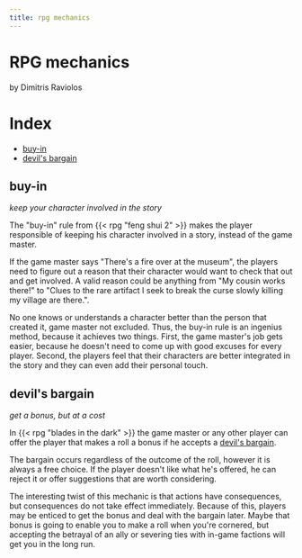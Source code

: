 ```yaml
---
title: rpg mechanics
---
```


# RPG mechanics

by Dimitris Raviolos

# Index

- [buy-in](#buy-in)
- [devil's bargain](#devil-s-bargain)

## buy-in

*keep your character involved in the story*

The "buy-in" rule from {{< rpg "feng shui 2" >}} makes the player responsible of keeping his character involved in a story, instead of the game master.

If the game master says "There's a fire over at the museum", the players need to figure out a reason that their character would want to check that out and get involved. A valid reason could be anything from "My cousin works there!" to "Clues to the rare artifact I seek to break the curse slowly killing my village are there.".

No one knows or understands a character better than the person that created it, game master not excluded. Thus, the buy-in rule is an ingenius method, because it achieves two things. First, the game master's job gets easier, because he doesn't need to come up with good excuses for every player. Second, the players feel that their characters are better integrated in the story and they can even add their personal touch.

## devil's bargain

*get a bonus, but at a cost*

In {{< rpg "blades in the dark" >}} the game master or any other player can offer the player that makes a roll a bonus if he accepts a [devil's bargain](https://bladesinthedark.com/action-roll).

The bargain occurs regardless of the outcome of the roll, however it is always a free choice. If the player doesn't like what he's offered, he can reject it or offer suggestions that are worth considering.

The interesting twist of this mechanic is that actions have consequences, but consequences do not take effect immediately. Because of this, players may be enticed to get the bonus and deal with the bargain later. Maybe that bonus is going to enable you to make a roll when you're cornered, but accepting the betrayal of an ally or severing ties with in-game factions will get you in the long run.
